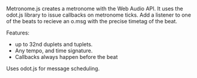 Metronome.js creates a metronome with the Web Audio API. It uses the odot.js library to issue callbacks on metronome ticks. 
Add a listener to one of the beats to recieve an o.msg with the precise timetag of the beat.  


Features: 
- up to 32nd duplets and tuplets.
- Any tempo, and time signature. 
- Callbacks always happen before the beat

Uses odot.js for message scheduling. 